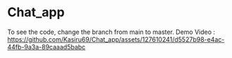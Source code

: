 # Chat_app
To see the code, change the branch from main to master.
Demo Video : https://github.com/Kasiru69/Chat_app/assets/127610241/d5527b98-e4ac-44fb-9a3a-89caaad5babc
